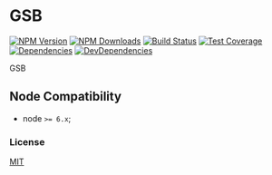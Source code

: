 # GSB

[![NPM Version][npm-image]][npm-url]
[![NPM Downloads][downloads-image]][downloads-url]
[![Build Status][travis-image]][travis-url]
[![Test Coverage][coveralls-image]][coveralls-url]
[![Dependencies][dependencies-image]][dependencies-url]
[![DevDependencies][devdependencies-image]][devdependencies-url]

GSB 


## Node Compatibility

  - node `>= 6.x`;
  
### License
[MIT](LICENSE)

[npm-image]: https://img.shields.io/npm/v/gsb.svg
[npm-url]: https://npmjs.org/package/gsb
[travis-image]: https://img.shields.io/travis/panates/gsb/master.svg
[travis-url]: https://travis-ci.org/panates/gsb
[coveralls-image]: https://img.shields.io/coveralls/panates/gsb/master.svg
[coveralls-url]: https://coveralls.io/r/panates/gsb
[downloads-image]: https://img.shields.io/npm/dm/gsb.svg
[downloads-url]: https://npmjs.org/package/gsb
[gitter-image]: https://badges.gitter.im/panates/gsb.svg
[gitter-url]: https://gitter.im/panates/gsb?utm_source=badge&utm_medium=badge&utm_campaign=pr-badge&utm_content=badge
[dependencies-image]: https://david-dm.org/panates/gsb/status.svg
[dependencies-url]:https://david-dm.org/panates/gsb
[devdependencies-image]: https://david-dm.org/panates/gsb/dev-status.svg
[devdependencies-url]:https://david-dm.org/panates/gsb?type=dev
[quality-image]: http://npm.packagequality.com/shield/gsb.png
[quality-url]: http://packagequality.com/#?package=gsb
